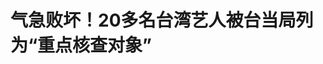 <!DOCTYPE html>
<html lang="zh-CN">

<head>
    
<title>气急败坏！20多名台湾艺人被台当局列为“重点核查对象”_腾讯新闻</title>
<meta name="keywords" content="台湾,台当局,民进党,赖清德,民进党当局,国务院台湾事务办公室,台陆委会,陆委会,艺人,两岸">
<meta name="description" content="在赖清德上任一周年前夕，民进党当局紧盯岛内艺人动向。台陆委会主委邱垂正称，如果艺人于特定时刻转发所谓促统反“独”讯息，将发起行政核查，并称目前有20余人已被列入“重点核查对象”名单。相关的台湾艺人做了什么？民进党当局为什么要发起这样的核查？这种做法可能会带来怎样的结果？陆委会方面称，依据台湾所谓“两岸...">
<meta name="author" content="腾讯网">
<meta name="copyright" content="Copyright 1998 - 2025 Tencent. All Rights Reserved">
<meta property="og:type" content="news" />

<meta property="og:title" content="气急败坏！20多名台湾艺人被台当局列为“重点核查对象”_腾讯新闻" />
<meta property="og:description" content="在赖清德上任一周年前夕，民进党当局紧盯岛内艺人动向。台陆委会主委邱垂正称，如果艺人于特定时刻转发所谓促统反“独”讯息，将发起行政核查，并称目前有20余人已被列入“重点核查对象”名单。相关的台湾艺人做了什么？民进党当局为什么要发起这样的核查？这种做法可能会带来怎样的结果？陆委会方面称，依据台湾所谓“两岸..." />
<meta property="og:url" content="https://news.qq.com/rain/a/20250517A03XQC00" />
<meta property="og:image" content="https://inews.gtimg.com/news_ls/OHLILozlTnAIcuXrQ20FK_GoHkAn7nnh8jrtZR04hONr8AA_640330/0" />
<meta property="article:author" content="央视新闻" />
<meta property="article:published_time" content="2025-05-17 11:54:22" />
<meta property="category" content="politics" />

<meta name="baidu-site-verification" content="jJeIJ5X7pP" />
    <meta charset="utf-8" />
<meta http-equiv="X-UA-Compatible" content="IE=Edge" />
<meta name="viewport" content="width=device-width, initial-scale=1, shrink-to-fit=no" />
<link rel="dns-prefetch" href="mat1.gtimg.com">
<link rel="dns-prefetch" href="i.news.qq.com">
<link rel="shortcut icon" href="https://mat1.gtimg.com/qqcdn/qqindex2021/favicon.ico">
<script nomodule="true" src="https://mat1.gtimg.com/qqcdn/qqindex2021/common-static/20240515201444/core3-37-1.min.js"></script>
<script>
  try {
    if (!window.IntersectionObserver) {
      var observerScript = document.createElement('script');
      observerScript.src = "https://mat1.gtimg.com/qqcdn/qqindex2021/common-static/20241024141058/intersection-observer-polyfill.js";
      document.head.appendChild(observerScript);
    }
  } catch (error) {}
</script>

<script>
  try {
    if (!Element.prototype.scrollTo) {
      var scrollScript = document.createElement('script');
      scrollScript.src = "https://mat1.gtimg.com/qqcdn/qqindex2021/common-static/20241025153001/scroll-behavior-polyfill.js";
      document.head.appendChild(scrollScript);
    }
  } catch (error) {}
</script>
<script>
  try {
    if ('scrollRestoration' in window.history) {
      window.history.scrollRestoration = 'manual';
    }
    window.isPcClient = Boolean(window.electron) && (
      window.navigator.userAgent.indexOf('pc-client') > 0 ||
      window.navigator.userAgent.indexOf('TencentNews') > 0
    );
  } catch {}
</script>
<script>
  try {
    if (window.isPcClient) {
      var bodyStyle = document.createElement('style');
      bodyStyle.innerText = 'body{ zoom: 0.95 }';
      document.head.appendChild(bodyStyle);
    }
  } catch {}
</script>
<script>
  window.DATA = {"url":"https://view.inews.qq.com/a/20250517A03XQC00","article_id":"20250517A03XQC00","article_type":"0","title":"气急败坏！20多名台湾艺人被台当局列为“重点核查对象”","desc":"在赖清德上任一周年前夕，民进党当局紧盯岛内艺人动向。台陆委会主委邱垂正称，如果艺人于特定时刻转发所谓促统反“独”讯息，将发起行政核查，并称目前有20余人已被列入“重点核查对象”名单。相关的台湾艺人做了什么？民进党当局为什么要发起这样的核查？这种做法可能会带来怎样的结果？陆委会方面称，依据台湾所谓“两岸...","iNewsRecommendLevel":1,"abstract":"在赖清德上任一周年前夕，民进党当局紧盯岛内艺人动向。台陆委会主委邱垂正称，如果艺人于特定时刻转发所谓促统反“独”讯息，将发起行政核查，并称目前有20余人已被列入“重点核查对象”名单。相关的台湾艺人做了什么？民进党当局为什么要发起这样的核查？这种做法可能会带来怎样的结果？陆委会方面称，依据台湾所谓“两岸...","catalog1":"politics","ad_channel_sign":"news","introduction":"","media":"央视新闻","media_id":"58","pubtime":"2025-05-17 11:54:22","comment_id":"8412561795","political":0,"cmsId":"20250517A03XQC00","cms_id":"20250517A03XQC00","closeAllAd":0,"closeAllFavorite":false,"originContent":{"directory":{"ai_list":null,"enable":2,"list":null},"text":"\u003cdiv class=\"rich_media_content\"\u003e\u003cp data-source=\"cke\"\u003e在赖清德上任一周年前夕，民进党当局紧盯岛内艺人动向。台陆委会主委邱垂正称，\u003cstrong data-source=\"cke\"\u003e如果艺人于特定时刻转发所谓促统反“独”讯息，将发起行政核查，并称目前有20余人已被列入“重点核查对象”名单。\u003c/strong\u003e\u003c/p\u003e\n\u003cp data-source=\"cke\"\u003e相关的台湾艺人做了什么？民进党当局为什么要发起这样的核查？这种做法可能会带来怎样的结果？\u003c/p\u003e\n\u003cdiv data-vid=\"k30907fuvg2\" data-widget=\"video\"\u003e\u003c!--VIDEO_0--\u003e\u003c/div\u003e\n\u003cp data-source=\"cke\"\u003e陆委会方面称，依据台湾所谓“两岸人民关系条例”，\u003cstrong data-source=\"cke\"\u003e经查核确认触法可能处以10万元至50万元新台币的罚款\u003c/strong\u003e。对台湾艺人在特定时间点、配合特定对象、转发特定内容进行核查，如果发文进行有关“政治表态”，会进行查处，尤其是支持“军演”“武统”言论，是所谓红线。\u003c!--MID_AD_0--\u003e\u003c!--EOP_0--\u003e\u003c/p\u003e\u003c!--MID_ARTICLE_AD_0--\u003e\u003c!--PARAGRAPH_0--\u003e\n\u003cp data-source=\"cke\"\u003e消息一出，岛内舆论痛批赖清德当局“抗中保台”走火入魔，无底线将政治考量凌驾民生之上。有学者评论称，民进党当局拿艺人开刀，恰恰证明他们所谓“反中抗中”没有招了。\u003c/p\u003e\n\u003cp data-source=\"cke\"\u003e今年3月，很多台湾艺人转发了央视新闻发起的“台湾唯一称谓就是中国台湾省”话题。（此前报道：\u003cstrong data-source=\"cke\"\u003e\u003cspan class=\"color-00269a\" data-source=\"cke\"\u003e\u003c!--SECURE_LINK_BEGIN_0--\u003e侯佩岑、赵又廷、张韶涵……众台湾艺人转发央视新闻海报\u003c!--SECURE_LINK_END_0--\u003e\u003c/span\u003e\u003c/strong\u003e）\u003c/p\u003e\n\u003cp data-source=\"cke\"\u003e国台办发言人陈斌华表示，包括演艺人员在内的广大台湾同胞，作为堂堂正正的中国人，表达他们对国家的认同、对“台独”分裂的反对，是再自然不过的事，是民族大义的体现。\u003c/p\u003e\n\u003cdiv data-vid=\"s3090h30ihq\" data-widget=\"video\"\u003e\u003c!--VIDEO_1--\u003e\u003c/div\u003e\n\u003cp data-source=\"cke\"\u003e去年5月，近百位台湾演艺人员以各种方式表达对两岸关系、对中华儿女身份认同的态度，有的转发央视新闻首发的“统一”海报，有的向粉丝讲述从自家长辈了解到自己祖籍地和名字的渊源，还有的说两岸都是中华儿女、盼更多交流。\u003c/p\u003e\n\u003cp\u003e\u003c!--IMG_0--\u003e\u003c/p\u003e\n\u003cp data-source=\"cke\"\u003e对此，国台办发言人朱凤莲在去年5月的记者会上，赞扬台湾艺人的相关表态是“自然而然的真情流露”。\u003c/p\u003e\n\u003cdiv data-vid=\"a3090tibbng\" data-widget=\"video\"\u003e\u003c!--VIDEO_2--\u003e\u003c/div\u003e\n\u003cp data-source=\"cke\"\u003e\u003cspan class=\"color-00269a\" data-source=\"cke\"\u003e\u003cstrong data-source=\"cke\"\u003e核查\u003cstrong data-source=\"cke\"\u003e台湾艺人\u003c/strong\u003e\u003c/strong\u003e\u003c/span\u003e\u003c/p\u003e\n\u003cp data-source=\"cke\"\u003e\u003cspan class=\"color-00269a\" data-source=\"cke\"\u003e\u003cstrong data-source=\"cke\"\u003e民进党当局的目的是什么？\u003c/strong\u003e\u003c/span\u003e\u003c/p\u003e\n\u003cp data-source=\"cke\"\u003e中国社会科学院台湾研究所研究员陈桂清表示，民进党当局接连挑选特定群体进行政治打压，\u003cstrong data-source=\"cke\"\u003e根本目的是制造“寒蝉效应”，以此进一步打压两岸之间的正常交流。在岛内制造“台独”的“一言堂”，制造“绿色恐怖”“绿色独裁”，为其在岛内推行“台独”分裂的主张进行服务。\u003c/strong\u003e\u003c!--MID_AD_1--\u003e\u003c!--EOP_1--\u003e\u003c/p\u003e\u003c!--MID_ARTICLE_AD_1--\u003e\u003c!--PARAGRAPH_1--\u003e\n\u003cdiv data-vid=\"u3090jvgvtc\" data-widget=\"video\"\u003e\u003c!--VIDEO_3--\u003e\u003c/div\u003e\n\u003cp data-source=\"cke\"\u003e\u003cspan class=\"color-00269a\" data-source=\"cke\"\u003e\u003cstrong data-source=\"cke\"\u003e台湾“绿恐”变本加厉\u003c/strong\u003e\u003c/span\u003e\u003c/p\u003e\n\u003cp data-source=\"cke\"\u003e\u003cspan class=\"color-00269a\" data-source=\"cke\"\u003e\u003cstrong data-source=\"cke\"\u003e大陆配偶遭遇不公对待\u003c/strong\u003e\u003c/span\u003e\u003c/p\u003e\n\u003cp data-source=\"cke\"\u003e民进党当局不断升高两岸对立，连台湾居民的大陆配偶都已受到波及。大陆配偶刘振亚因主张两岸统一，被民进党当局废止居留许可，并要求限期之内离境。\u003c/p\u003e\n\u003cp data-source=\"cke\"\u003e另据台媒报道，一名嫁到台湾已有18年的陈姓大陆配偶也在网络发文称，收到台出入境管理机构的约谈通知。陈女士说，不仅自己被“人肉搜索”，她工作的饮品店也时常被骚扰。\u003c/p\u003e\n\u003cdiv data-vid=\"s3090jji0hs\" data-widget=\"video\"\u003e\u003c!--VIDEO_4--\u003e\u003c/div\u003e\n\u003cp data-source=\"cke\"\u003e去年年底以来，民进党当局就不断拿大陆配偶做文章。岛内舆论认为，这些大陆配偶主张统一的言论和对家乡的归属感，刺激了岛内“台独”势力脆弱的神经。但血浓于水的亲情岂能轻易割舍，民进党当局是在滥用行政和“司法”手段，为其政治目的谋利。\u003c!--MID_AD_2--\u003e\u003c!--EOP_2--\u003e\u003c/p\u003e\u003c!--MID_ARTICLE_AD_2--\u003e\u003c!--PARAGRAPH_2--\u003e\n\u003cp data-source=\"cke\"\u003e日前，民进党当局称，为避免同时具有两岸户籍，要求一万两千名大陆配偶在三个月内补缴大陆所谓“除籍证明”，逾期未补者可撤销定居许可及户籍登记。5月10日下午，新党等台湾政党和民间团体在台北举行“挺陆配、反迫害”游行。\u003c/p\u003e\n\u003cp\u003e\u003c!--IMG_1--\u003e\u003c/p\u003e\n\u003cp data-source=\"cke\"\u003e对于民进党当局的做法，国台办发言人在日前的发布会上表示，\u003cstrong data-source=\"cke\"\u003e民进党当局刁难和迫害大陆配偶，不择手段、不顾人伦。\u003c/strong\u003e\u003c/p\u003e\n\u003cp data-source=\"cke\"\u003e\u003cspan class=\"color-00269a\" data-source=\"cke\"\u003e\u003cstrong data-source=\"cke\"\u003e台教育部门负责人宣称\u003c/strong\u003e\u003c/span\u003e\u003c/p\u003e\n\u003cp data-source=\"cke\"\u003e\u003cspan class=\"color-00269a\" data-source=\"cke\"\u003e\u003cstrong data-source=\"cke\"\u003e禁止学生赴大陆交流\u003c/strong\u003e\u003c/span\u003e\u003c/p\u003e\n\u003cp data-source=\"cke\"\u003e据台湾媒体报道，台湾教育部门负责人郑英耀宣称，\u003cstrong data-source=\"cke\"\u003e要禁止台湾学生与大陆交流。\u003c/strong\u003e马英九文教基金会执行长萧旭岑则批评称，郑英耀限制台湾民众行动自由，恐吓学子不得赴大陆交流，已明显不适任，应该自请下台。\u003c/p\u003e\n\u003cdiv data-vid=\"h3090709u9v\" data-widget=\"video\"\u003e\u003c!--VIDEO_5--\u003e\u003c/div\u003e\n\u003cp data-source=\"cke\"\u003e值得注意的是，台教育部门此前禁止岛内与暨南大学等3所大陆高校交流后，又将北京航空航天大学、北京理工大学等7所大陆高校列为禁止交流合作的名单。国务院台办发言人陈斌华曾表示，民进党当局近期一再把政治黑手伸进两岸教育交流领域，充分表明其想的都是“逢中必反”、挑衅对抗，干的都在阻碍交流合作、破坏两岸关系。\u003c!--MID_AD_3--\u003e\u003c!--EOP_3--\u003e\u003c/p\u003e\u003c!--MID_ARTICLE_AD_3--\u003e\u003c!--PARAGRAPH_3--\u003e\n\u003cp data-source=\"cke\"\u003e\u003cspan class=\"color-00269a\" data-source=\"cke\"\u003e\u003cstrong data-source=\"cke\"\u003e民进党当局蓄意制造两岸对立\u003c/strong\u003e\u003c/span\u003e\u003c/p\u003e\n\u003cp data-source=\"cke\"\u003e\u003cspan class=\"color-00269a\" data-source=\"cke\"\u003e\u003cstrong data-source=\"cke\"\u003e会带来什么后果？\u003c/strong\u003e\u003c/span\u003e\u003c/p\u003e\n\u003cp data-source=\"cke\"\u003e陈桂清表示，在民进党当局营造的“绿色恐怖”“绿色独裁”的氛围之下，两岸各领域的交流和往来已受到明显冲击。\u003cstrong data-source=\"cke\"\u003e要交流，要和平，要发展，是两岸同胞共同的心声。两岸同胞同根同源，互相交流交往的意愿非常强烈。\u003c/strong\u003e\u003c/p\u003e\n\u003cp data-source=\"cke\"\u003e实现两岸之间的交流，促进两岸和平发展，有利于两岸同胞的利益。“台独”分子、“台独”势力想要彻底斩断两岸交流是不可能得逞的。尽管当前遇到民进党当局系列措施的干扰，但从长期来说，两岸交流的大门一旦打开，民进党当局要想彻底关上是不会得逞的。\u003c!--MID_AD_4--\u003e\u003c!--EOP_4--\u003e\u003c/p\u003e\u003c!--MID_ARTICLE_AD_4--\u003e\u003c!--PARAGRAPH_4--\u003e\n\u003cdiv data-vid=\"p309024uzj4\" data-widget=\"video\"\u003e\u003c!--VIDEO_6--\u003e\u003c/div\u003e\n\n\n\n\n\n\n\u003cp data-source=\"cke\"\u003e\u003cspan class=\"color-a4acb6\" data-source=\"cke\"\u003e\u003cspan class=\"font_size-16px\" data-source=\"cke\"\u003e©2025中央广播电视总台版权所有。未经许可，请勿转载使用\u003c/span\u003e\u003c/span\u003e\u003c/p\u003e\n\n\u003cstyle\u003e.rich_media_content{--news-tabel-th-night-color: #444444;--news-font-day-color: #333;--news-font-night-color: #d9d9d9;--news-bottom-distance: 22px}.rich_media_content p:not([data-exeditor-arbitrary-box=image-box]){letter-spacing:.5px;line-height:30px;margin-bottom:var(--news-bottom-distance);word-wrap:break-word}.rich_media_content{color:var(--news-font-day-color);font-size:18px}@media(prefers-color-scheme:dark){body:not([data-weui-theme=light]):not([dark-mode-disable=true]) .rich_media_content p:not([data-exeditor-arbitrary-box=image-box]){letter-spacing:.5px;line-height:30px;margin-bottom:var(--news-bottom-distance);word-wrap:break-word}body:not([data-weui-theme=light]):not([dark-mode-disable=true]) .rich_media_content{color:var(--news-font-night-color)}}.data_color_scheme_dark .rich_media_content p:not([data-exeditor-arbitrary-box=image-box]){letter-spacing:.5px;line-height:30px;margin-bottom:var(--news-bottom-distance);word-wrap:break-word}.data_color_scheme_dark .rich_media_content{color:var(--news-font-night-color)}.data_color_scheme_dark .rich_media_content{font-size:18px}.rich_media_content p[data-exeditor-arbitrary-box=image-box]{margin-bottom:11px}.rich_media_content\u003ediv:not(.qnt-video),.rich_media_content\u003esection{margin-bottom:var(--news-bottom-distance)}.rich_media_content hr{margin-bottom:var(--news-bottom-distance)}.rich_media_content .link_list{margin:0;margin-top:20px;min-height:0!important}.rich_media_content blockquote{background:#f9f9f9;border-left:6px solid #ccc;margin:1.5em 10px;padding:.5em 10px}.rich_media_content blockquote p{margin-bottom:0!important}.data_color_scheme_dark .rich_media_content blockquote{background:#323232}@media(prefers-color-scheme:dark){body:not([data-weui-theme=light]):not([dark-mode-disable=true]) .rich_media_content blockquote{background:#323232}}.rich_media_content ol[data-ex-list]{--ol-start: 1;--ol-list-style-type: decimal;list-style-type:none;counter-reset:olCounter calc(var(--ol-start,1) - 1);position:relative}.rich_media_content ol[data-ex-list]\u003eli\u003e:first-child::before{content:counter(olCounter,var(--ol-list-style-type)) '. ';counter-increment:olCounter;font-variant-numeric:tabular-nums;display:inline-block}.rich_media_content ul[data-ex-list]{--ul-list-style-type: circle;list-style-type:none;position:relative}.rich_media_content ul[data-ex-list].nonUnicode-list-style-type\u003eli\u003e:first-child::before{content:var(--ul-list-style-type) ' ';font-variant-numeric:tabular-nums;display:inline-block;transform:scale(0.5)}.rich_media_content ul[data-ex-list].unicode-list-style-type\u003eli\u003e:first-child::before{content:var(--ul-list-style-type) ' ';font-variant-numeric:tabular-nums;display:inline-block;transform:scale(0.8)}.rich_media_content ol:not([data-ex-list]){padding-left:revert}.rich_media_content ul:not([data-ex-list]){padding-left:revert}.rich_media_content table{display:table;border-collapse:collapse;margin-bottom:var(--news-bottom-distance)}.rich_media_content table th,.rich_media_content table td{word-wrap:break-word;border:1px solid #ddd;white-space:nowrap;padding:2px 5px}.rich_media_content table th{font-weight:700;background-color:#f0f0f0;text-align:left}.rich_media_content table p{margin-bottom:0!important}.data_color_scheme_dark .rich_media_content table th{background:var(--news-tabel-th-night-color)}@media(prefers-color-scheme:dark){body:not([data-weui-theme=light]):not([dark-mode-disable=true]) .rich_media_content table th{background:var(--news-tabel-th-night-color)}}.rich_media_content .qqnews_image_desc,.rich_media_content p[type=om-image-desc]{line-height:20px!important;text-align:center!important;font-size:14px!important;color:#666!important}.rich_media_content div[data-exeditor-arbitrary-box=wrap]:not([data-exeditor-arbitrary-box-special-style]){max-width:100%}.rich_media_content .qqnews-content{--wmfont: 0;--wmcolor: transparent;font-size:var(--wmfont);color:var(--wmcolor);line-height:var(--wmfont)!important;margin-bottom:var(--wmfont)!important}.rich_media_content .qqnews_sign_emphasis{background:#f7f7f7}.rich_media_content .qqnews_sign_emphasis ol{word-wrap:break-word;border:none;color:#5c5c5c;line-height:28px;list-style:none;margin:14px 0 6px;padding:16px 15px 4px}.rich_media_content .qqnews_sign_emphasis p{margin-bottom:12px!important}.rich_media_content .qqnews_sign_emphasis ol\u003eli\u003ep{padding-left:30px}.rich_media_content .qqnews_sign_emphasis ol\u003eli{list-style:none}.rich_media_content .qqnews_sign_emphasis ol\u003eli\u003ep:first-child::before{margin-left:-30px;content:counter(olCounter,decimal) ''!important;counter-increment:olCounter!important;font-variant-numeric:tabular-nums!important;background:#37f;border-radius:2px;color:#fff;font-size:15px;font-style:normal;text-align:center;line-height:18px;width:18px;height:18px;margin-right:12px;position:relative;top:-1px}.data_color_scheme_dark .rich_media_content .qqnews_sign_emphasis{background:#262626}.data_color_scheme_dark .rich_media_content .qqnews_sign_emphasis ol\u003eli\u003ep{color:#a9a9a9}@media(prefers-color-scheme:dark){body:not([data-weui-theme=light]):not([dark-mode-disable=true]) .rich_media_content .qqnews_sign_emphasis{background:#262626}body:not([data-weui-theme=light]):not([dark-mode-disable=true]) .rich_media_content .qqnews_sign_emphasis ol\u003eli\u003ep{color:#a9a9a9}}.rich_media_content h1,.rich_media_content h2,.rich_media_content h3,.rich_media_content h4,.rich_media_content h5,.rich_media_content h6{margin-bottom:var(--news-bottom-distance);font-weight:700}.rich_media_content h1{font-size:20px}.rich_media_content h2,.rich_media_content h3{font-size:19px}.rich_media_content h4,.rich_media_content h5,.rich_media_content h6{font-size:18px}.rich_media_content li:empty{display:none}.rich_media_content ul,.rich_media_content ol{margin-bottom:var(--news-bottom-distance)}.rich_media_content div\u003ep:only-child{margin-bottom:0!important}.rich_media_content .cms-cke-widget-title-wrap p{margin-bottom:0!important}\u003c/style\u003e\u003c/div\u003e","version":"v2"},"originAttribute":{"IMG_0":{"bigOrigUrl":"https://inews.gtimg.com/om_bt/OX6w_QDTxG9Usr6uqULtttDE6Mxpa078_2S1xBisW84_4AA/0","compressUrl":"https://inews.gtimg.com/om_bt/OX6w_QDTxG9Usr6uqULtttDE6Mxpa078_2S1xBisW84_4AA/641","desc":"","fullPic":"1","height":1140,"imgurl0":"https://inews.gtimg.com/om_bt/OX6w_QDTxG9Usr6uqULtttDE6Mxpa078_2S1xBisW84_4AA/0","imgurl1000":"https://inews.gtimg.com/om_bt/OX6w_QDTxG9Usr6uqULtttDE6Mxpa078_2S1xBisW84_4AA/1000","islong":0,"origUrl":"https://inews.gtimg.com/om_bt/OX6w_QDTxG9Usr6uqULtttDE6Mxpa078_2S1xBisW84_4AA/1000","size":1163,"style":"width: 100%","thumb":"https://inews.gtimg.com/om_bt/OX6w_QDTxG9Usr6uqULtttDE6Mxpa078_2S1xBisW84_4AA_181x181s/0","url":"https://inews.gtimg.com/om_bt/OX6w_QDTxG9Usr6uqULtttDE6Mxpa078_2S1xBisW84_4AA/641","width":641},"IMG_1":{"bigOrigUrl":"https://inews.gtimg.com/om_bt/OX-E8Ch7ujMwzme_GReMObLQB5WsGq-oGkoQhBSVsMg_cAA/0","compressUrl":"https://inews.gtimg.com/om_bt/OX-E8Ch7ujMwzme_GReMObLQB5WsGq-oGkoQhBSVsMg_cAA/641","desc":"","fullPic":"1","height":299,"imgurl0":"https://inews.gtimg.com/om_bt/OX-E8Ch7ujMwzme_GReMObLQB5WsGq-oGkoQhBSVsMg_cAA/0","imgurl1000":"https://inews.gtimg.com/om_bt/OX-E8Ch7ujMwzme_GReMObLQB5WsGq-oGkoQhBSVsMg_cAA/1000","islong":0,"origUrl":"https://inews.gtimg.com/om_bt/OX-E8Ch7ujMwzme_GReMObLQB5WsGq-oGkoQhBSVsMg_cAA/641","size":671,"style":"width: 100%","thumb":"https://inews.gtimg.com/om_bt/OX-E8Ch7ujMwzme_GReMObLQB5WsGq-oGkoQhBSVsMg_cAA_181x181s/0","url":"https://inews.gtimg.com/om_bt/OX-E8Ch7ujMwzme_GReMObLQB5WsGq-oGkoQhBSVsMg_cAA/641","width":641},"SECURE_LINK_BEGIN_0":{"cms_orig_info":{"desc":"侯佩岑、赵又廷、张韶涵……众台湾艺人转发央视新闻海报","trust_level":1,"type":"","url":"https://content-static.cctvnews.cctv.com/snow-book/index.html?item_id=5714751963420687663"},"desc":"侯佩岑、赵又廷、张韶涵……众台湾艺人转发央视新闻海报","trust_level":1,"type":"","url":"https://content-static.cctvnews.cctv.com/snow-book/index.html?item_id=5714751963420687663"},"SECURE_LINK_END_0":{"trust_level":1},"VIDEO_0":{"asDownloader":"","asSensitiveNormal":"","aspect":"1.78","desc":"","duration":"04:04","height":360,"img":"http://puui.qpic.cn/vpic_cover/k30907fuvg2/k30907fuvg2_hz.jpg/640","jumpword":"","playmode":1,"playurl":"http://inews.qq.com/webVideo?vid=k30907fuvg2\u0026img=http%3A%2F%2Fpuui.qpic.cn%2Fvpic_cover%2Fk30907fuvg2%2Fk30907fuvg2_hz.jpg%2F640\u0026appver=16.7.1_qqcom_7.2.40","screenType":-1,"style":"","title":"气急败坏！20多名台湾艺人被台当局列为“重点核查对象”","vid":"k30907fuvg2","videosourcetype":1,"width":640},"VIDEO_1":{"asDownloader":"","asSensitiveNormal":"","aspect":"0.56","desc":"","duration":"00:36","height":360,"img":"http://puui.qpic.cn/vpic_cover/s3090h30ihq/s3090h30ihq_hz.jpg/640","jumpword":"","playmode":1,"playurl":"http://inews.qq.com/webVideo?vid=s3090h30ihq\u0026img=http%3A%2F%2Fpuui.qpic.cn%2Fvpic_cover%2Fs3090h30ihq%2Fs3090h30ihq_hz.jpg%2F640\u0026appver=16.7.1_qqcom_7.2.40","screenType":-1,"style":"","title":"气急败坏！20多名台湾艺人被台当局列为“重点核查对象”","vid":"s3090h30ihq","videosourcetype":1,"width":640},"VIDEO_2":{"asDownloader":"","asSensitiveNormal":"","aspect":"0.63","desc":"","duration":"00:35","height":360,"img":"http://puui.qpic.cn/vpic_cover/a3090tibbng/a3090tibbng_hz.jpg/640","jumpword":"","playmode":1,"playurl":"http://inews.qq.com/webVideo?vid=a3090tibbng\u0026img=http%3A%2F%2Fpuui.qpic.cn%2Fvpic_cover%2Fa3090tibbng%2Fa3090tibbng_hz.jpg%2F640\u0026appver=16.7.1_qqcom_7.2.40","screenType":-1,"style":"","title":"气急败坏！20多名台湾艺人被台当局列为“重点核查对象”","vid":"a3090tibbng","videosourcetype":1,"width":640},"VIDEO_3":{"asDownloader":"","asSensitiveNormal":"","aspect":"1.78","desc":"","duration":"01:22","height":360,"img":"http://puui.qpic.cn/vpic_cover/u3090jvgvtc/u3090jvgvtc_hz.jpg/640","jumpword":"","playmode":1,"playurl":"http://inews.qq.com/webVideo?vid=u3090jvgvtc\u0026img=http%3A%2F%2Fpuui.qpic.cn%2Fvpic_cover%2Fu3090jvgvtc%2Fu3090jvgvtc_hz.jpg%2F640\u0026appver=16.7.1_qqcom_7.2.40","screenType":-1,"style":"","title":"气急败坏！20多名台湾艺人被台当局列为“重点核查对象”","vid":"u3090jvgvtc","videosourcetype":1,"width":640},"VIDEO_4":{"asDownloader":"","asSensitiveNormal":"","aspect":"1.78","desc":"","duration":"02:50","height":360,"img":"http://puui.qpic.cn/vpic_cover/s3090jji0hs/s3090jji0hs_hz.jpg/640","jumpword":"","playmode":1,"playurl":"http://inews.qq.com/webVideo?vid=s3090jji0hs\u0026img=http%3A%2F%2Fpuui.qpic.cn%2Fvpic_cover%2Fs3090jji0hs%2Fs3090jji0hs_hz.jpg%2F640\u0026appver=16.7.1_qqcom_7.2.40","screenType":-1,"style":"","title":"气急败坏！20多名台湾艺人被台当局列为“重点核查对象”","vid":"s3090jji0hs","videosourcetype":1,"width":640},"VIDEO_5":{"asDownloader":"","asSensitiveNormal":"","aspect":"1.78","desc":"","duration":"02:44","height":360,"img":"http://puui.qpic.cn/vpic_cover/h3090709u9v/h3090709u9v_hz.jpg/640","jumpword":"","playmode":1,"playurl":"http://inews.qq.com/webVideo?vid=h3090709u9v\u0026img=http%3A%2F%2Fpuui.qpic.cn%2Fvpic_cover%2Fh3090709u9v%2Fh3090709u9v_hz.jpg%2F640\u0026appver=16.7.1_qqcom_7.2.40","screenType":-1,"style":"","title":"气急败坏！20多名台湾艺人被台当局列为“重点核查对象”","vid":"h3090709u9v","videosourcetype":1,"width":640},"VIDEO_6":{"asDownloader":"","asSensitiveNormal":"","aspect":"1.78","desc":"","duration":"01:36","height":360,"img":"http://puui.qpic.cn/vpic_cover/p309024uzj4/p309024uzj4_hz.jpg/640","jumpword":"","playmode":1,"playurl":"http://inews.qq.com/webVideo?vid=p309024uzj4\u0026img=http%3A%2F%2Fpuui.qpic.cn%2Fvpic_cover%2Fp309024uzj4%2Fp309024uzj4_hz.jpg%2F640\u0026appver=16.7.1_qqcom_7.2.40","screenType":-1,"style":"","title":"气急败坏！20多名台湾艺人被台当局列为“重点核查对象”","vid":"p309024uzj4","videosourcetype":1,"width":640}},"selfDeclare":{},"userAddress":"北京","card":{"chlid":"58","chlname":"央视新闻","desc":"“央视新闻”是中央广播电视总台新闻新媒体旗舰账号，是重大新闻、突发事件和重要报道的总台首发账号。","icon":"https://inews.gtimg.com/om_ls/OCsBJ1JWKedYO2D7fQMnqlOmtm7WVDrtLSwqEYQCk6kJ8AA_200200/0","msgEntry":1,"uin":"ec6993b8a9bd48215bee15e390bcc00f76","update_frequency":"0","vip_desc":"中央广播电视总台央视新闻官方账号","vip_icon_night":"https://inews.gtimg.com/newsapp_bt/0/1128171011183_4151/0","vip_place":"left","vip_type":"20006","vip_icon":"https://inews.gtimg.com/newsapp_bt/0/1128164013310_1586/0","vip_type_new":"20006","suid":"8QMc3H5f7o0Uuj/Z","liveInfo":{"roomID":"1451062676","roomStatus":"2","cms_id":"RLV2025051605680800","article_type":"102"},"cpLevel":1},"interationCount":{"like":5,"collect":1,"share":5},"payment_info":{},"article_is_pay":false,"payment_column_info_v1":{"is_column_pay":false,"read_count_all":0},"tag_info_item":null,"contentWordsNum":1588,"extraProperty":{"FeedbackDetailDisableInsert":0,"zanSkinType":""},"relateWelfare":{},"aiSwitch":true,"isOversize":false,"videoArr":[]};
</script>
<script>
  window.channelInfo = {"channelConfig":{"channelNav":[{"_auto_id":"1","active_alien_img":"","alien_img":"","channel_id":"news_news_home","is_local":"0","link":"https://www.qq.com","name_cn":"首页","name_en":"home"},{"_auto_id":"2","active_alien_img":"","alien_img":"","channel_id":"news_news_top","is_local":"0","link":"","name_cn":"要闻","name_en":"news"},{"_auto_id":"4","active_alien_img":"","alien_img":"","channel_id":"news_news_bj","is_local":"1","link":"","name_cn":"北京","name_en":"bj"},{"_auto_id":"5","active_alien_img":"","alien_img":"","channel_id":"news_news_finance","is_local":"0","link":"","name_cn":"财经","name_en":"finance"},{"_auto_id":"6","active_alien_img":"","alien_img":"","channel_id":"news_news_tech","is_local":"0","link":"","name_cn":"科技","name_en":"tech"},{"_auto_id":"7","active_alien_img":"","alien_img":"","channel_id":"tv","is_local":"0","link":"https://v.qq.com/channel/tv/?ptag=qqnews","name_cn":"电视剧","name_en":"tv"},{"_auto_id":"8","active_alien_img":"","alien_img":"","channel_id":"news_news_qa","is_local":"0","link":"","name_cn":"热问","name_en":"qa"},{"_auto_id":"9","active_alien_img":"","alien_img":"","channel_id":"news_news_ent","is_local":"0","link":"","name_cn":"娱乐","name_en":"ent"},{"_auto_id":"10","active_alien_img":"","alien_img":"","channel_id":"variety","is_local":"0","link":"https://v.qq.com/channel/variety/?ptag=qqnews","name_cn":"综艺","name_en":"variety"},{"_auto_id":"11","active_alien_img":"","alien_img":"","channel_id":"news_news_sports","is_local":"0","link":"","name_cn":"体育","name_en":"sports"},{"_auto_id":"13","active_alien_img":"","alien_img":"","channel_id":"news_news_nba","is_local":"0","link":"","name_cn":"NBA","name_en":"nba"},{"_auto_id":"14","active_alien_img":"","alien_img":"","channel_id":"news_news_world","is_local":"0","link":"","name_cn":"国际","name_en":"world"},{"_auto_id":"15","active_alien_img":"","alien_img":"","channel_id":"news_news_mil","is_local":"0","link":"","name_cn":"军事","name_en":"milite"},{"_auto_id":"16","active_alien_img":"","alien_img":"","channel_id":"news_news_auto","is_local":"0","link":"","name_cn":"汽车","name_en":"auto"},{"_auto_id":"17","active_alien_img":"","alien_img":"","channel_id":"news_news_house","is_local":"0","link":"","name_cn":"房产","name_en":"house"},{"_auto_id":"18","active_alien_img":"","alien_img":"","channel_id":"news_news_edu","is_local":"0","link":"","name_cn":"教育","name_en":"edu"},{"_auto_id":"19","active_alien_img":"","alien_img":"","channel_id":"news_news_antip","is_local":"0","link":"","name_cn":"健康","name_en":"health"},{"_auto_id":"20","active_alien_img":"","alien_img":"","channel_id":"news_news_video","is_local":"0","link":"","name_cn":"视频","name_en":"video"},{"_auto_id":"21","active_alien_img":"","alien_img":"","channel_id":"news_news_game","is_local":"0","link":"","name_cn":"游戏","name_en":"games"},{"_auto_id":"22","active_alien_img":"","alien_img":"","channel_id":"news_news_nchupin","is_local":"0","link":"","name_cn":"眼界","name_en":"chupin"},{"_auto_id":"24","active_alien_img":"","alien_img":"","channel_id":"news_news_football","is_local":"0","link":"","name_cn":"足球","name_en":"football"},{"_auto_id":"25","active_alien_img":"","alien_img":"","channel_id":"news_news_kepu","is_local":"0","link":"","name_cn":"科学","name_en":"kepu"},{"_auto_id":"26","active_alien_img":"","alien_img":"","channel_id":"news_news_digi","is_local":"0","link":"","name_cn":"数码","name_en":"digi"},{"_auto_id":"28","active_alien_img":"","alien_img":"","channel_id":"ymzx","is_local":"0","link":"https://gamer.qq.com/v2/cloudgame/game/96897?ichannel=txxwpc0Ftxxwpc1","name_cn":"元梦之星","name_en":"news_news_ymzx"},{"_auto_id":"31","active_alien_img":"","alien_img":"","channel_id":"movie","is_local":"0","link":"https://v.qq.com/channel/movie/?ptag=qqnews","name_cn":"电影","name_en":"movie"},{"_auto_id":"32","active_alien_img":"","alien_img":"","channel_id":"news_news_esport","is_local":"0","link":"","name_cn":"电竞","name_en":"esport"},{"_auto_id":"34","active_alien_img":"","alien_img":"","channel_id":"news_news_history","is_local":"0","link":"","name_cn":"历史","name_en":"history"},{"_auto_id":"35","active_alien_img":"","alien_img":"","channel_id":"news_news_baby","is_local":"0","link":"","name_cn":"育儿","name_en":"baby"},{"_auto_id":"36","active_alien_img":"","alien_img":"","channel_id":"hbjy","is_local":"0","link":"https://gp.qq.com/act/a20250421mnqlx/news.shtml","name_cn":"和平精英","name_en":"news_news_hbjy"},{"_auto_id":"37","active_alien_img":"","alien_img":"","channel_id":"cloud_gamer","is_local":"0","link":"https://gamer.qq.com/?ichannel=txxwpc0Ftxxwpc1","name_cn":"云游戏","name_en":"cloud_gamer"},{"_auto_id":"38","active_alien_img":"","alien_img":"","channel_id":"news_news_lic","is_local":"0","link":"","name_cn":"理财","name_en":"finance_licai"},{"_auto_id":"39","active_alien_img":"","alien_img":"","channel_id":"news_news_istock","is_local":"0","link":"","name_cn":"股票","name_en":"finance_stock"},{"_auto_id":"40","active_alien_img":"","alien_img":"","channel_id":"ren_min_shi_pin","is_local":"0","link":"https://news.qq.com/omn/author/8QMd3Hld74cbujbY?tab=om_video","name_cn":"人民视频","name_en":"ren_min_shi_pin"},{"_auto_id":"41","active_alien_img":"","alien_img":"","channel_id":"news_news_weather","is_local":"0","link":"https://tianqi.qq.com/index.htm","name_cn":"天气","name_en":"weather"}]}};
</script>
<script>
  window.articleConfig = {"rightConfig":[{"_auto_id":"1","category_key":"default","modules":"{\"moduleList\":[{\"title\":\"作者其他文章\",\"id\":\"user_article\"},{\"title\":\"精选视频\",\"id\":\"video_album\",\"videoType\":\"tag\",\"videoId\":\"aUepxrtchGM=\",\"isSticky\":0},{\"title\":\"下载条\",\"id\":\"download_banner\",\"isSticky\":1},{\"title\":\"热点榜\",\"id\":\"hot_rank_list\",\"isSticky\":1},{\"title\":\"广告推广\",\"id\":\"ssp_ad_module\",\"category\":\"ad_ssp\",\"loid\":\"109\",\"isSticky\":1},{\"title\":\"广告推广位\",\"id\":\"c2s_ad_module\",\"category\":\"right_c2s\",\"path\":\"QQcom_all_Rectangle-1|QQcom_all_Rectangle-2|QQcom_all_Rectangle-3\",\"isSticky\":1}]}"},{"_auto_id":"2","category_key":"ent","modules":"{\"moduleList\":[{\"title\":\"作者其他文章\",\"id\":\"user_article\"},{\"title\":\"精选视频\",\"id\":\"video_album\",\"videoType\":\"tag\",\"videoId\":\"aUepxrtchGM=\"},{\"title\":\"下载条\",\"id\":\"download_banner\",\"isSticky\":1},{\"title\":\"热点榜\",\"id\":\"hot_rank_list\",\"isSticky\":1},{\"title\":\"广告推广\",\"id\":\"ssp_ad_module\",\"category\":\"ad_ssp\",\"loid\":\"109\",\"isSticky\":1},{\"title\":\"广告推广\",\"id\":\"ssp_ad_module\",\"category\":\"ad_ssp\",\"loid\":\"117\",\"isSticky\":1}]}"},{"_auto_id":"3","category_key":"game","modules":"{\"moduleList\":[{\"title\":\"作者其他文章\",\"id\":\"user_article\"},{\"title\":\"精选视频\",\"id\":\"video_album\",\"videoType\":\"tag\",\"videoId\":\"aUepxrtchGM=\"},{\"title\":\"热门游戏\",\"id\":\"recommend_game\",\"isSticky\":0},{\"title\":\"下载条\",\"id\":\"download_banner\",\"isSticky\":1},{\"title\":\"热点榜\",\"id\":\"hot_rank_list\",\"isSticky\":1},{\"title\":\"广告推广\",\"id\":\"ssp_ad_module\",\"category\":\"ad_ssp\",\"loid\":\"109\",\"isSticky\":1},{\"title\":\"广告推广位\",\"id\":\"c2s_ad_module\",\"category\":\"right_c2s\",\"path\":\"QQcom_all_Rectangle-1|QQcom_all_Rectangle-2|QQcom_all_Rectangle-3\",\"isSticky\":1}]}"},{"_auto_id":"4","category_key":"tech","modules":"{\"moduleList\":[{\"title\":\"作者其他文章\",\"id\":\"user_article\"},{\"title\":\"精选视频\",\"id\":\"video_album\",\"videoType\":\"tag\",\"videoId\":\"aUepxrtchGM=\"},{\"title\":\"下载条\",\"id\":\"download_banner\",\"isSticky\":1},{\"title\":\"热点榜\",\"id\":\"hot_rank_list\",\"isSticky\":1},{\"title\":\"广告推广\",\"id\":\"ssp_ad_module\",\"category\":\"ad_ssp\",\"loid\":\"109\",\"isSticky\":1},{\"title\":\"广告推广位\",\"id\":\"c2s_ad_module\",\"category\":\"right_c2s\",\"path\":\"QQcom_all_Rectangle-1|QQcom_all_Rectangle-2|QQcom_all_Rectangle-3\",\"isSticky\":1}]}"},{"_auto_id":"5","category_key":"finance","modules":"{\"moduleList\":[{\"title\":\"作者其他文章\",\"id\":\"user_article\"},{\"title\":\"精选视频\",\"id\":\"video_album\",\"videoType\":\"tag\",\"videoId\":\"aUepxrtchGM=\"},{\"title\":\"下载条\",\"id\":\"download_banner\",\"isSticky\":1},{\"title\":\"热点榜\",\"id\":\"hot_rank_list\",\"isSticky\":1},{\"title\":\"广告推广\",\"id\":\"ssp_ad_module\",\"category\":\"ad_ssp\",\"loid\":\"109\",\"isSticky\":1},{\"title\":\"广告推广位\",\"id\":\"c2s_ad_module\",\"category\":\"right_c2s\",\"path\":\"QQcom_all_Rectangle-1|QQcom_all_Rectangle-2|QQcom_all_Rectangle-3\",\"isSticky\":1}]}"},{"_auto_id":"6","category_key":"news","modules":"{\"moduleList\":[{\"title\":\"作者其他文章\",\"id\":\"user_article\"},{\"title\":\"精选视频\",\"id\":\"video_album\",\"videoType\":\"tag\",\"videoId\":\"aUepxrtchGM=\"},{\"title\":\"下载条\",\"id\":\"download_banner\",\"isSticky\":1},{\"title\":\"热点榜\",\"id\":\"hot_rank_list\",\"isSticky\":1},{\"title\":\"广告推广\",\"id\":\"ssp_ad_module\",\"category\":\"ad_ssp\",\"loid\":\"109\",\"isSticky\":1},{\"title\":\"广告推广位\",\"id\":\"c2s_ad_module\",\"category\":\"right_c2s\",\"path\":\"QQcom_all_Rectangle-1|QQcom_all_Rectangle-2|QQcom_all_Rectangle-3\",\"isSticky\":1}]}"},{"_auto_id":"7","category_key":"fashion","modules":"{\"moduleList\":[{\"title\":\"作者其他文章\",\"id\":\"user_article\"},{\"title\":\"精选视频\",\"id\":\"video_album\",\"videoType\":\"tag\",\"videoId\":\"aUepxrtchGM=\"},{\"title\":\"下载条\",\"id\":\"download_banner\",\"isSticky\":1},{\"title\":\"热点榜\",\"id\":\"hot_rank_list\",\"isSticky\":1},{\"title\":\"广告推广\",\"id\":\"ssp_ad_module\",\"category\":\"ad_ssp\",\"loid\":\"109\",\"isSticky\":1},{\"title\":\"广告推广位\",\"id\":\"c2s_ad_module\",\"category\":\"right_c2s\",\"path\":\"QQcom_all_Rectangle-1|QQcom_all_Rectangle-2|QQcom_all_Rectangle-3\",\"isSticky\":1}]}"},{"_auto_id":"8","category_key":"sports","modules":"{\"moduleList\":[{\"title\":\"作者其他文章\",\"id\":\"user_article\"},{\"title\":\"精选视频\",\"id\":\"video_album\",\"videoType\":\"tag\",\"videoId\":\"aUepxrtchGM=\"},{\"title\":\"下载条\",\"id\":\"download_banner\",\"isSticky\":1},{\"title\":\"热点榜\",\"id\":\"hot_rank_list\",\"isSticky\":1},{\"title\":\"广告推广\",\"id\":\"ssp_ad_module\",\"category\":\"ad_ssp\",\"loid\":\"109\",\"isSticky\":1},{\"title\":\"广告推广位\",\"id\":\"c2s_ad_module\",\"category\":\"right_c2s\",\"path\":\"QQcom_all_Rectangle-1|QQcom_all_Rectangle-2|QQcom_all_Rectangle-3\",\"isSticky\":1}]}"},{"_auto_id":"9","category_key":"health","modules":"{\"moduleList\":[{\"title\":\"作者其他文章\",\"id\":\"user_article\"},{\"title\":\"精选视频\",\"id\":\"video_album\",\"videoType\":\"tag\",\"videoId\":\"aUepxrtchGM=\"},{\"title\":\"下载条\",\"id\":\"download_banner\",\"isSticky\":1},{\"title\":\"热点榜\",\"id\":\"hot_rank_list\",\"isSticky\":1},{\"title\":\"广告推广\",\"id\":\"ssp_ad_module\",\"category\":\"ad_ssp\",\"loid\":\"109\",\"isSticky\":1},{\"title\":\"广告推广位\",\"id\":\"c2s_ad_module\",\"category\":\"right_c2s\",\"path\":\"QQcom_all_Rectangle-1|QQcom_all_Rectangle-2|QQcom_all_Rectangle-3\",\"isSticky\":1}]}"},{"_auto_id":"10","category_key":"nba","modules":"{\"moduleList\":[{\"title\":\"作者其他文章\",\"id\":\"user_article\"},{\"title\":\"精选视频\",\"id\":\"video_album\",\"videoType\":\"tag\",\"videoId\":\"aUepxrtchGM=\"},{\"title\":\"下载条\",\"id\":\"download_banner\",\"isSticky\":1},{\"title\":\"热点榜\",\"id\":\"hot_rank_list\",\"isSticky\":1},{\"title\":\"广告推广\",\"id\":\"ssp_ad_module\",\"category\":\"ad_ssp\",\"loid\":\"109\",\"isSticky\":1},{\"title\":\"广告推广位\",\"id\":\"c2s_ad_module\",\"category\":\"right_c2s\",\"path\":\"QQcom_all_Rectangle-1|QQcom_all_Rectangle-2|QQcom_all_Rectangle-3\",\"isSticky\":1}]}"},{"_auto_id":"11","category_key":"edu","modules":"{\"moduleList\":[{\"title\":\"作者其他文章\",\"id\":\"user_article\"},{\"title\":\"精选视频\",\"id\":\"video_album\",\"videoType\":\"tag\",\"videoId\":\"aUWpxLNdg2c=\"},{\"title\":\"下载条\",\"id\":\"download_banner\",\"isSticky\":1},{\"title\":\"热点榜\",\"id\":\"hot_rank_list\",\"isSticky\":1},{\"title\":\"广告推广\",\"id\":\"ssp_ad_module\",\"category\":\"ad_ssp\",\"loid\":\"109\",\"isSticky\":1},{\"title\":\"广告推广位\",\"id\":\"c2s_ad_module\",\"category\":\"right_c2s\",\"path\":\"QQcom_all_Rectangle-1|QQcom_all_Rectangle-2|QQcom_all_Rectangle-3\",\"isSticky\":1}]}"},{"_auto_id":"12","category_key":"ad","modules":"{\"moduleList\":[{\"title\":\"广告推广\",\"id\":\"ssp_ad_module\",\"category\":\"ad_ssp\",\"loid\":\"109\",\"isSticky\":1},{\"title\":\"广告推广位\",\"id\":\"c2s_ad_module\",\"category\":\"right_c2s\",\"path\":\"QQcom_all_Rectangle-1|QQcom_all_Rectangle-2|QQcom_all_Rectangle-3\",\"isSticky\":1}]}"}],"tonglanAdConfig":[{"_auto_id":"1","modules":"{\"moduleList\":[{\"title\":\"广告推广位\",\"id\":\"top\",\"category\":\"top_c2s\",\"path\":\"QQcom_all_Width1-1\"},{\"title\":\"广告推广位\",\"id\":\"bottom\",\"category\":\"bottom_c2s\",\"path\":\"QQcom_all_Width1-2\"}]}"}],"bottomConfig":[],"videoAdConfig":[{"_auto_id":"1","normal_time":"10","switch":"1","video_count":"0","video_time":"0"}],"rightGameConfig":[{"_auto_id":"2","desc":"连续登录送游戏钻石，群雄共聚称霸沙城","icon":"https://inews.gtimg.com/newsapp_bt/0/0627161037914_3816/0","link":"https://s.iwan.qq.com/opengame/tenvideo/index.html?hidestatusbar=1&hidetitlebar=1&immersive=1&syswebview=1&landscape=1&gameid=49085&url=https%3A%2F%2Fgz-file.91ninthpalace.com%2Fwzzx%2Findex_tencent_iwan.html%20&ref_ele=90015","name":"王者之心2"},{"_auto_id":"3","desc":"上线送VIP！万人同屏横扫沙城","icon":"https://inews.gtimg.com/newsapp_bt/0/0627155752146_4584/0","link":"https://s.iwan.qq.com/opengame/tenvideo/index.html?hidestatusbar=1&hidetitlebar=1&immersive=1&landscape=1&syswebview=1&gameid=47203&url=https%3A%2F%2Fcqss2login.bigrnet.com%2Fiwan%2Fh5%2Fplay%2Floading&ref_ele=90015","name":"传奇盛世"},{"_auto_id":"4","desc":"超高爆率，经典玩法","icon":"https://inews.gtimg.com/newsapp_bt/0/0627160641137_9103/0","link":"https://s.iwan.qq.com/opengame/tenvideo/index.html?hidestatusbar=1&hidetitlebar=1&immersive=1&syswebview=1&gameid=43803&url=https%3A%2F%2Fsdk.mxzgame.com%2FGames%2Fportal%2F108337%2FTXVApp&ref_ele=90015","name":"新不良人"},{"_auto_id":"6","desc":"超多福利登录即领，海量游戏任你畅玩","icon":"https://inews.gtimg.com/newsapp_bt/0/111315495935_3595/0","link":"https://dldir3.qq.com/minigamefile/webdownloads/QQGameMini_silent_1002020001_cid0.exe","name":"QQ游戏大厅"},{"_auto_id":"7","desc":"纯正经典玩法，欢乐挑战赛火热来袭","icon":"https://inews.gtimg.com/newsapp_bt/0/070918050891_4971/0","link":"https://minigame.qq.com/h5game_frame_test/?appid=200904&ifid=1502020001","name":"欢乐斗地主"},{"_auto_id":"8","desc":"新服大放送，享赚你就来","icon":"https://inews.gtimg.com/newsapp_bt/0/0627154608860_7318/0","link":"https://s.iwan.qq.com/opengame/tenvideo/index.html?hidestatusbar=1&hidetitlebar=1&immersive=1&syswebview=1&landscape=1&gameid=43403&url=https%3A%2F%2Flogin-wxxyx2-bzsc.jikewan.com%2Fgame%2Fcqtxvideo.html&ref_ele=90015","name":"百战沙城"},{"_auto_id":"9","desc":"全新极速版本爽玩！送新武魂转换卡","icon":"https://inews.gtimg.com/newsapp_bt/0/1016115936984_7153/0","link":"https://s.iwan.qq.com/opengame/tenvideo/index.html?hidestatusbar=1&hidetitlebar=1&immersive=1&syswebview=1&gameid=51477&url=https%3A%2F%2Fh5sdk.cdqcwl.com%2Fsdk%2Ftxaiwandefault%2Fce43a6806214ed5b3e2227ca7e99e27a%2F2231&ref_ele=90015","name":"斗罗大陆"},{"_auto_id":"10","desc":"原汁原味，正版授权","icon":"https://inews.gtimg.com/newsapp_bt/0/0627160844946_1794/0","link":"https://s.iwan.qq.com/opengame/tenvideo/index.html?hidetitlebar=1&immersive=1&syswebview=1&landscape=1&gameid=37275&url=https%3A%2F%2Fsdk.mxzgame.com%2FGames%2Fportal%2F100211%2FTXVApp&ref_ele=90015","name":"原始传奇"},{"_auto_id":"11","desc":"登录领神秘巨星，打造巅峰阵容","icon":"https://inews.gtimg.com/newsapp_bt/0/0701170959368_8122/0","link":"https://s.iwan.qq.com/opengame/tenvideo/index.html?hidestatusbar=1&hidetitlebar=1&immersive=1&syswebview=1&gameid=40591&url=https%3A%2F%2Frh.diaigame.com%2Fh5plat%2Fplay%2Fpackage_code%2FP0012462&ref_ele=90015","name":"巅峰冠军足球"},{"_auto_id":"12","desc":"赛季制实时PVP联机对战","icon":"https://inews.gtimg.com/newsapp_bt/0/0701165259701_7142/0","link":"https://s.iwan.qq.com/opengame/tenvideo/index.html?hidestatusbar=1&hidetitlebar=1&immersive=1&syswebview=1&gameid=49634&url=https%3A%2F%2Ffootball.shenshoucdn.com%2Ffootball_new%2Fh5%2Ftxsp%2Findex.html&ref_ele=90015","name":"球场风云"},{"_auto_id":"13","desc":"专注超爽打宝体验","icon":"https://inews.gtimg.com/newsapp_bt/0/0627154956673_3154/0","link":"https://s.iwan.qq.com/opengame/tenvideo/index.html?hidestatusbar=1&hidetitlebar=1&immersive=1&syswebview=1&gameid=41057&url=https%3A%2F%2Fh5apily.fire2333.com%2Fh5sdk%2Ftxshipin%2Findex%2F3200222%2F3200112&ref_ele=90015","name":"传奇至尊"},{"_auto_id":"16","desc":"火爆新服，福利满满","icon":"https://inews.gtimg.com/newsapp_bt/0/0701171307639_4759/0","link":"https://s.iwan.qq.com/opengame/tenvideo/index.html?hidestatusbar=1&hidetitlebar=1&immersive=1&syswebview=1&gameid=50335&url=https%3A%2F%2Fh5-union-cdn.pptgame.cn%2Findex.html%3Ftx_package_id%3D10202%20&ref_ele=90015","name":"火源战纪"},{"_auto_id":"17","desc":"魔幻风格，超大场面","icon":"https://inews.gtimg.com/newsapp_bt/0/0701171500721_6895/0","link":"https://s.iwan.qq.com/opengame/tenvideo/index.html?hidestatusbar=1&hidetitlebar=1&immersive=1&syswebview=1&gameid=33112&url=https%3A%2F%2Fcsjs-tx.ebibi.com%2Fgame%2Fh5iwan-wwzs%2Fmain%2Findex.html&ref_ele=90015","name":"万王之神"},{"_auto_id":"19","desc":"经典神话背景，高清细腻画质","icon":"https://inews.gtimg.com/newsapp_bt/0/0709181543493_4955/0","link":"https://s.iwan.qq.com/opengame/tenvideo/index.html?hidestatusbar=1&hidetitlebar=1&immersive=1&syswebview=1&gameid=39686&url=https%3A%2F%2Fsdk.gz.1253361160.clb.myqcloud.com%2FGames%2Fportal%2F108311%2FTXVApp&ref_ele=90015","name":"凡人神将传"}]};
</script>
<script src="https://mat1.gtimg.com/www/js/emonitor/custom_ed041a23.js" charset="utf-8"></script>
<script>
  try {
    window.emonitorIns = emonitor.create({
      name: 'newsqq_normalArticle',
      atta: {
        name: 'newsqq',
      },
      mode: '007',
    });
  } catch (err) {
    console.warn(err);
  }
</script>
<link href="https://mat1.gtimg.com/qqcdn/qqindex2021/common-static/hel/qqnews-pc-dc_20250515055953/static/css/static.css" rel="stylesheet">

<script>window.__HEL_PRESET_META__={"qqnews-pc-components":{"app":{"id":1366,"name":"qqnews-pc-components","app_group_name":"qqnews-pc-components","proj_ver":{"map":{},"utime":0},"online_version":"qqnews-pc-components_20250512030958","build_version":"qqnews-pc-components_20250515055747","update_at":"2025-05-15T09:58:38.000Z","desc":"set by [init], from container [formal.pc.dc.sz100921] worker [2]"},"version":{"sub_app_name":"qqnews-pc-components","sub_app_version":"qqnews-pc-components_20250515055747","src_map":{"webDirPath":"https://mat1.gtimg.com/qqcdn/qqindex2021/common-static/hel/qqnews-pc-components_20250515055747","htmlIndexSrc":"https://mat1.gtimg.com/qqcdn/qqindex2021/common-static/hel/qqnews-pc-components_20250515055747/index.html","extractMode":"all","iframeSrc":"","chunkCssSrcList":["https://mat1.gtimg.com/qqcdn/qqindex2021/common-static/hel/qqnews-pc-components_20250515055747/static/css/index.css"],"chunkJsSrcList":["https://mat1.gtimg.com/qqcdn/qqindex2021/common-static/hel/qqnews-pc-components_20250515055747/static/js/index.js"],"staticCssSrcList":[],"staticJsSrcList":["https://mat1.gtimg.com/qqcdn/qqindex2021/static/20231212123233/react.production.min.js","https://mat1.gtimg.com/qqcdn/qqindex2021/static/20231212123233/react-dom.production.min.js","https://mat1.gtimg.com/qqcdn/qqindex2021/common-static/hel/hel-base-v16.js"],"relativeCssSrcList":[],"relativeJsSrcList":[],"privCssSrcList":[],"srvModSrcList":[],"headAssetList":[{"tag":"staticScript","append":false,"attrs":{"src":"https://mat1.gtimg.com/qqcdn/qqindex2021/static/20231212123233/react.production.min.js"}},{"tag":"staticScript","append":false,"attrs":{"src":"https://mat1.gtimg.com/qqcdn/qqindex2021/static/20231212123233/react-dom.production.min.js"}},{"tag":"staticScript","append":false,"attrs":{"src":"https://mat1.gtimg.com/qqcdn/qqindex2021/common-static/hel/hel-base-v16.js"}},{"tag":"script","append":true,"attrs":{"src":"https://mat1.gtimg.com/qqcdn/qqindex2021/common-static/hel/qqnews-pc-components_20250515055747/static/js/index.js","defer":""}},{"tag":"link","append":true,"attrs":{"href":"https://mat1.gtimg.com/qqcdn/qqindex2021/common-static/hel/qqnews-pc-components_20250515055747/static/css/index.css","rel":"stylesheet"}}],"bodyAssetList":[]},"update_at":"2025-05-15T09:58:38.000Z","create_at":"2025-05-15T09:58:38.000Z","_worker_id":"2","_is_backup":true}}}</script>
<script>window.__VIEW_PATH__="article.ejs";</script>
</head>

<body id="dc-normal-body">
  <div id="top-nav"></div>
  <div id="topAd"></div>
  <div class="qqweb-pc-content ">
    <div class="content-left">
      <div class="content">
        <div class="left-tool" id="left-tool"></div>
                <div class="content-article">
            <div id="article-column-tag"></div>
            <h1>气急败坏！20多名台湾艺人被台当局列为“重点核查对象”</h1>
            <div id="article-author"></div>
            <div id="article-content"></div>
          <div id="article-status"></div>
          <div id="relate-question"></div>
          <div class="recommend-con" id="ArticleBottom"></div>
        </div>
      </div>
      <div id="article-comment"></div>
      <div id="recommend"></div>
      <div id="bottomAd"></div>
      <div id="article-footer"></div>
    </div>
    <div id="content-right" class="content-right"></div>
  </div>
  <div id="go-top"></div>
  <script>
    var navDom = document.getElementById('top-nav');
    if (window.isPcClient && navDom) {
      navDom.style.height = '0';
    }
  </script>
    <script type="text/javascript">
  var TIME_BEFORE_LOAD_CRYSTAL = Date.now();
</script>
<script src="https://mat1.gtimg.com/qqcdn/qqindex2021/advertisement/qqdc/crystal.202504291215.min.js" id="l_qq_com"></script>
<script type="text/javascript">
  if (typeof crystal === 'undefined' && Math.random() <= 1) {
    (function() {
      var TIME_AFTER_LOAD_CRYSTAL = Date.now();
      var img = new Image(1, 1);
      img.src = "//dp3.qq.com/qqcom/?adb=1&dm=new&err=1002&blockjs=" + (TIME_AFTER_LOAD_CRYSTAL - TIME_BEFORE_LOAD_CRYSTAL);
    })();
  }
</script>
    <iframe style="display: none;" src="https://i.news.qq.com/web_backend/getWebPacUid"></iframe>
<script src="https://mat1.gtimg.com/qqcdn/qqindex2021/common-static/20240805160928/react.production.min.js"></script>
<script src="https://mat1.gtimg.com/qqcdn/qqindex2021/common-static/20240805160928/react-dom.production.min.js"></script>
<script src="https://mat1.gtimg.com/qqcdn/qqindex2021/common-static/20241018171503/universal-report.min.js"></script>
<script defer type="text/javascript" src="https://mat1.gtimg.com/qqcdn/qqindex2021/libs/barrier/aria.js?appid=9327b8b06379d9d1728bbfbe2025ef9c" charset="utf-8"></script>
<script defer src="https://t.captcha.qq.com/TCaptcha.js"></script>
<script>document.cookie="hel_err=;path=/;";</script>
<script src="https://mat1.gtimg.com/qqcdn/qqindex2021/common-static/hel/hel-base-v16.js"></script>
<script src="https://mat1.gtimg.com/qqcdn/qqindex2021/common-static/hel/qqnews-pc-hel-entry_20250117174052/static/js/index.js"></script>
<link rel="preload" href="https://mat1.gtimg.com/qqcdn/qqindex2021/common-static/hel/qqnews-pc-dc_20250515055953/static/js/static.js" as="script">
<link rel="preload" href="https://mat1.gtimg.com/qqcdn/qqindex2021/common-static/hel/qqnews-pc-components_20250515055747/static/js/index.js" as="script">
<script>window.loadProject("https://mat1.gtimg.com/qqcdn/qqindex2021/common-static/hel/qqnews-pc-dc_20250515055953/static/js/static.js");</script>
<iframe id="videoFrame" style="display: none;" src="https://video.qq.com/cookie/sync_qqnews.html"></iframe>
</body>

</html>
